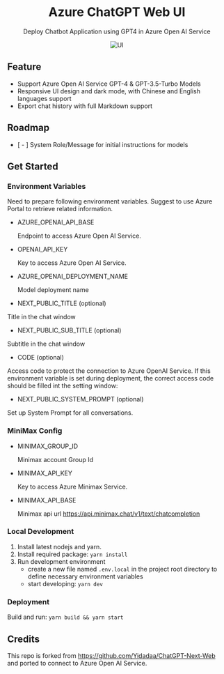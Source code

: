<div align="center">
<h1 align="center">Azure ChatGPT Web UI</h1>

Deploy Chatbot Application using GPT4 in Azure Open AI Service

![UI](./static/cover.png)

</div>

## Feature

- Support Azure Open AI Service GPT-4 & GPT-3.5-Turbo Models
- Responsive UI design and dark mode, with Chinese and English languages support
- Export chat history with full Markdown support

## Roadmap
- [ - ] System Role/Message for initial instructions for models

## Get Started
### Environment Variables

Need to prepare following environment variables. Suggest to use Azure Portal to retrieve related information.

- AZURE_OPENAI_API_BASE

   Endpoint to access Azure Open AI Service.

- OPENAI_API_KEY

   Key to access Azure Open AI Service.


- AZURE_OPENAI_DEPLOYMENT_NAME

   Model deployment name



- NEXT_PUBLIC_TITLE (optional)

Title in the chat window

- NEXT_PUBLIC_SUB_TITLE (optional)

Subtitle in the chat window


- CODE (optional)

Access code to protect the connection to Azure OpenAI Service. If this environment variable is set during deployment, the correct access code should be filled int the setting window:


- NEXT_PUBLIC_SYSTEM_PROMPT (optional)

Set up System Prompt for all conversations.


### MiniMax Config
- MINIMAX_GROUP_ID

  Minimax account Group Id

- MINIMAX_API_KEY

  Key to access Azure Minimax Service.

- MINIMAX_API_BASE

  Minimax api url https://api.minimax.chat/v1/text/chatcompletion




### Local Development 

1. Install latest nodejs and yarn.
2. Install required package: `yarn install`
3. Run development environment
   - create a new file named `.env.local` in the project root directory to define necessary environment variables
   - start developing: `yarn dev`

### Deployment
Build and run: `yarn build && yarn start`


## Credits
This repo is forked from https://github.com/Yidadaa/ChatGPT-Next-Web and ported to connect to Azure Open AI Service.
